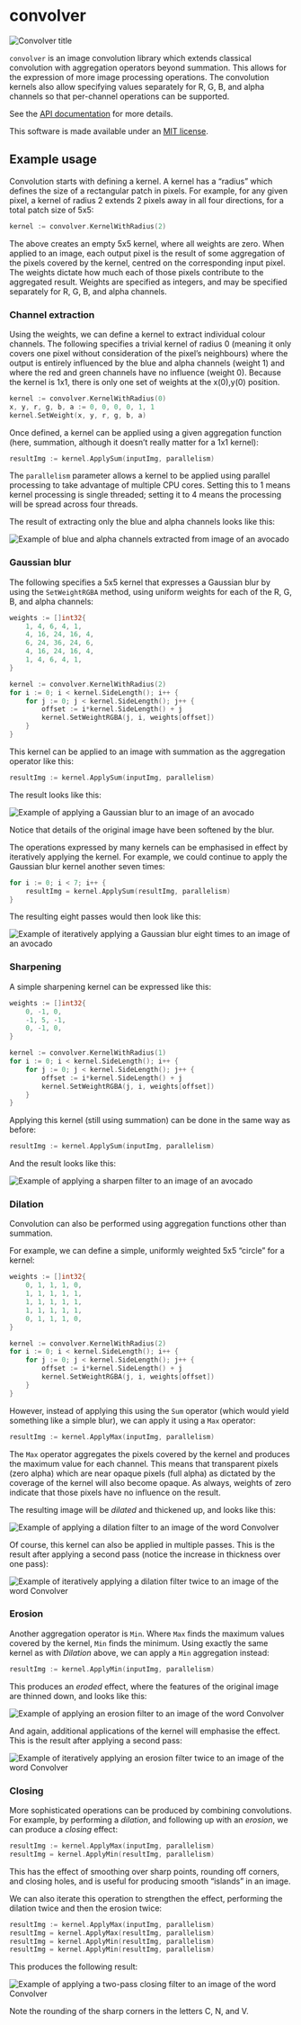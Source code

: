 # convolver

![Convolver title](doc-images/title.png)

`convolver` is an image convolution library which extends classical convolution with aggregation operators beyond summation. This allows for the expression of more image processing operations. The convolution kernels also allow specifying values separately for R, G, B, and alpha channels so that per-channel operations can be supported.

See the [API documentation](https://godoc.org/github.com/mandykoh/convolver) for more details.

This software is made available under an [MIT license](LICENSE).


## Example usage

Convolution starts with defining a kernel. A kernel has a “radius” which defines the size of a rectangular patch in pixels. For example, for any given pixel, a kernel of radius 2 extends 2 pixels away in all four directions, for a total patch size of 5x5: 

```go
kernel := convolver.KernelWithRadius(2)
```

The above creates an empty 5x5 kernel, where all weights are zero. When applied to an image, each output pixel is the result of some aggregation of the pixels covered by the kernel, centred on the corresponding input pixel. The weights dictate how much each of those pixels contribute to the aggregated result. Weights are specified as integers, and may be specified separately for R, G, B, and alpha channels.


### Channel extraction

Using the weights, we can define a kernel to extract individual colour channels. The following specifies a trivial kernel of radius 0 (meaning it only covers one pixel without consideration of the pixel’s neighbours) where the output is entirely influenced by the blue and alpha channels (weight 1) and where the red and green channels have no influence (weight 0). Because the kernel is 1x1, there is only one set of weights at the x(0),y(0) position.

```go
kernel := convolver.KernelWithRadius(0)
x, y, r, g, b, a := 0, 0, 0, 0, 1, 1
kernel.SetWeight(x, y, r, g, b, a)
```

Once defined, a kernel can be applied using a given aggregation function (here, summation, although it doesn’t really matter for a 1x1 kernel):

```go
resultImg := kernel.ApplySum(inputImg, parallelism)
```

The `parallelism` parameter allows a kernel to be applied using parallel processing to take advantage of multiple CPU cores. Setting this to 1 means kernel processing is single threaded; setting it to 4 means the processing will be spread across four threads.

The result of extracting only the blue and alpha channels looks like this:

![Example of blue and alpha channels extracted from image of an avocado](doc-images/example-colour-extract-1.png)


### Gaussian blur

The following specifies a 5x5 kernel that expresses a Gaussian blur by using the `SetWeightRGBA` method, using uniform weights for each of the R, G, B, and alpha channels:

```go
weights := []int32{
    1, 4, 6, 4, 1,
    4, 16, 24, 16, 4,
    6, 24, 36, 24, 6,
    4, 16, 24, 16, 4,
    1, 4, 6, 4, 1,
}

kernel := convolver.KernelWithRadius(2)
for i := 0; i < kernel.SideLength(); i++ {
    for j := 0; j < kernel.SideLength(); j++ {
        offset := i*kernel.SideLength() + j
        kernel.SetWeightRGBA(j, i, weights[offset])
    }
}
```

This kernel can be applied to an image with summation as the aggregation operator like this:

```go
resultImg := kernel.ApplySum(inputImg, parallelism)
```

The result looks like this:

![Example of applying a Gaussian blur to an image of an avocado](doc-images/example-gaussian-blur-1.png)

Notice that details of the original image have been softened by the blur.

The operations expressed by many kernels can be emphasised in effect by iteratively applying the kernel. For example, we could continue to apply the Gaussian blur kernel another seven times:

```go
for i := 0; i < 7; i++ {
    resultImg = kernel.ApplySum(resultImg, parallelism)
}
```

The resulting eight passes would then look like this:

![Example of iteratively applying a Gaussian blur eight times to an image of an avocado](doc-images/example-gaussian-blur-8.png)


### Sharpening

A simple sharpening kernel can be expressed like this:

```go
weights := []int32{
    0, -1, 0,
    -1, 5, -1,
    0, -1, 0,
}

kernel := convolver.KernelWithRadius(1)
for i := 0; i < kernel.SideLength(); i++ {
    for j := 0; j < kernel.SideLength(); j++ {
        offset := i*kernel.SideLength() + j
        kernel.SetWeightRGBA(j, i, weights[offset])
    }
}
```

Applying this kernel (still using summation) can be done in the same way as before:

```go
resultImg := kernel.ApplySum(inputImg, parallelism)
```

And the result looks like this:

![Example of applying a sharpen filter to an image of an avocado](doc-images/example-sharpen-1.png)


### Dilation

Convolution can also be performed using aggregation functions other than summation.

For example, we can define a simple, uniformly weighted 5x5 “circle” for a kernel:

```go
weights := []int32{
    0, 1, 1, 1, 0,
    1, 1, 1, 1, 1,
    1, 1, 1, 1, 1,
    1, 1, 1, 1, 1,
    0, 1, 1, 1, 0,
}

kernel := convolver.KernelWithRadius(2)
for i := 0; i < kernel.SideLength(); i++ {
    for j := 0; j < kernel.SideLength(); j++ {
        offset := i*kernel.SideLength() + j
        kernel.SetWeightRGBA(j, i, weights[offset])
    }
}
```

However, instead of applying this using the `Sum` operator (which would yield something like a simple blur), we can apply it using a `Max` operator:

```go
resultImg := kernel.ApplyMax(inputImg, parallelism)
```

The `Max` operator aggregates the pixels covered by the kernel and produces the maximum value for each channel. This means that transparent pixels (zero alpha) which are near opaque pixels (full alpha) as dictated by the coverage of the kernel will also become opaque. As always, weights of zero indicate that those pixels have no influence on the result.

The resulting image will be _dilated_ and thickened up, and looks like this:

![Example of applying a dilation filter to an image of the word Convolver](doc-images/example-dilate-1.png)

Of course, this kernel can also be applied in multiple passes. This is the result after applying a second pass (notice the increase in thickness over one pass):

![Example of iteratively applying a dilation filter twice to an image of the word Convolver](doc-images/example-dilate-2.png)


### Erosion

Another aggregation operator is `Min`. Where `Max` finds the maximum values covered by the kernel, `Min` finds the minimum. Using exactly the same kernel as with _Dilation_ above, we can apply a `Min` aggregation instead:

```go
resultImg := kernel.ApplyMin(inputImg, parallelism)
```

This produces an _eroded_ effect, where the features of the original image are thinned down, and looks like this:

![Example of applying an erosion filter to an image of the word Convolver](doc-images/example-erode-1.png)

And again, additional applications of the kernel will emphasise the effect. This is the result after applying a second pass:

![Example of iteratively applying an erosion filter twice to an image of the word Convolver](doc-images/example-erode-2.png)


### Closing

More sophisticated operations can be produced by combining convolutions. For example, by performing a _dilation_, and following up with an _erosion_, we can produce a _closing_ effect:

```go
resultImg := kernel.ApplyMax(inputImg, parallelism)
resultImg = kernel.ApplyMin(resultImg, parallelism)
```

This has the effect of smoothing over sharp points, rounding off corners, and closing holes, and is useful for producing smooth “islands” in an image.

We can also iterate this operation to strengthen the effect, performing the dilation twice and then the erosion twice:

```go
resultImg := kernel.ApplyMax(inputImg, parallelism)
resultImg = kernel.ApplyMax(resultImg, parallelism)
resultImg = kernel.ApplyMin(resultImg, parallelism)
resultImg = kernel.ApplyMin(resultImg, parallelism)
```

This produces the following result:

![Example of applying a two-pass closing filter to an image of the word Convolver](doc-images/example-close-2.png)

Note the rounding of the sharp corners in the letters C, N, and V.
